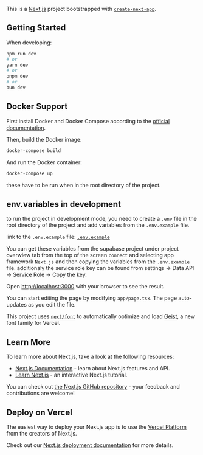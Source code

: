 This is a [Next.js](https://nextjs.org) project bootstrapped with [`create-next-app`](https://nextjs.org/docs/app/api-reference/cli/create-next-app).

## Getting Started

When developing:

```bash
npm run dev
# or
yarn dev
# or
pnpm dev
# or
bun dev
```

## Docker Support

First install Docker and Docker Compose according to the [official documentation](https://docs.docker.com/get-docker/).

Then, build the Docker image:


```bash
docker-compose build
```

And run the Docker container:

```bash
docker-compose up
```

these have to be run when in the root directory of the project.


## env.variables in development
to run the project in development mode, you need to create a `.env` file in the root directory of the project and add variables from the `.env.example` file.

link to the `.env.example` file: [`.env.example`](./.env.example)

You can get these variables from the supabase project under project overwiew tab from the top of the screen `connect` and selecting app framework `Next.js` and then copying the variables from the `.env.example` file.
additionaly the service role key can be found from settings -> Data API -> Service Role -> Copy the key.

Open [http://localhost:3000](http://localhost:3000) with your browser to see the result.

You can start editing the page by modifying `app/page.tsx`. The page auto-updates as you edit the file.

This project uses [`next/font`](https://nextjs.org/docs/app/building-your-application/optimizing/fonts) to automatically optimize and load [Geist](https://vercel.com/font), a new font family for Vercel.

## Learn More

To learn more about Next.js, take a look at the following resources:

- [Next.js Documentation](https://nextjs.org/docs) - learn about Next.js features and API.
- [Learn Next.js](https://nextjs.org/learn) - an interactive Next.js tutorial.

You can check out [the Next.js GitHub repository](https://github.com/vercel/next.js) - your feedback and contributions are welcome!

## Deploy on Vercel

The easiest way to deploy your Next.js app is to use the [Vercel Platform](https://vercel.com/new?utm_medium=default-template&filter=next.js&utm_source=create-next-app&utm_campaign=create-next-app-readme) from the creators of Next.js.

Check out our [Next.js deployment documentation](https://nextjs.org/docs/app/building-your-application/deploying) for more details.
